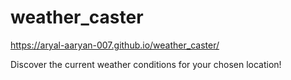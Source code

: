 # weather_caster
https://aryal-aaryan-007.github.io/weather_caster/

Discover the current weather conditions for your chosen location!
